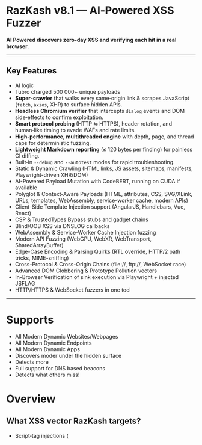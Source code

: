# RazKash v8.1 — AI‑Powered XSS Fuzzer

 **AI Powered discovers zero‑day XSS and verifying each hit in a real browser.**

---

## Key Features
- AI logic
- Tubro charged 500 000+ unique payloads
- **Super‑crawler** that walks every same‑origin link & scrapes JavaScript (`fetch`, `axios`, XHR) to surface hidden APIs. 
- **Headless Chromium verifier** that intercepts `dialog` events and DOM side‑effects to confirm exploitation.  
- **Smart protocol probing** (HTTP ⇆ HTTPS), header rotation, and human‑like timing to evade WAFs and rate limits.  
- **High‑performance, multithreaded engine** with depth, page, and thread caps for deterministic fuzzing.  
- **Lightweight Markdown reporting** (≤ 120 bytes per finding) for painless CI diffing.  
- Built‑in `--debug` and `--autotest` modes for rapid troubleshooting.
- Static & Dynamic Crawling (HTML links, JS assets, sitemaps, manifests, Playwright-driven XHR/DOM)  
- AI-Powered Payload Mutation with CodeBERT, running on CUDA if available  
- Polyglot & Context-Aware Payloads (HTML, attributes, CSS, SVG/XLink, URLs, templates, WebAssembly, service-worker cache, modern APIs)  
- Client-Side Template Injection support (AngularJS, Handlebars, Vue, React)  
- CSP & TrustedTypes Bypass stubs and gadget chains  
- Blind/OOB XSS via DNSLOG callbacks  
- WebAssembly & Service-Worker Cache Injection fuzzing  
- Modern API Fuzzing (WebGPU, WebXR, WebTransport, SharedArrayBuffer)  
- Edge-Case Encoding & Parsing Quirks (RTL override, HTTP/2 path tricks, MIME-sniffing)  
- Cross-Protocol & Cross-Origin Chains (file://, ftp://, WebSocket race)  
- Advanced DOM Clobbering & Prototype Pollution vectors  
- In-Browser Verification of sink execution via Playwright + injected JSFLAG  
- HTTP/HTTPS & WebSocket fuzzers in one tool
  
---


# Supports
- All Modern Dynamic Websites/Webpages
- All Modern Dynamic Endpoints
- All Modern Dynamic Apps
- Discovers moder under the hidden surface
- Detects more
- Full support for DNS based beacons
- Detects what others miss!


# Overview
## What XSS vector RazKash targets?
- Script‑tag injections (<script>, <mg src=x onerror=…>)
- Attribute/event‑handler injections (onload=, onclick=, etc.)
- Inline‑JS URI handlers (javascript:alert(1))
- SVG namespace vectors
- Iframe / frame src manipulations
- Media elements (video, audio, source)
- Object/Embed/Flash fallbacks
- MathML payloads
- HTML5 interactive tags (details, marquee, dialog)
- CSS/Style payloads (expression, url() data‑URIs)
- JSONP/JS callback reflections
- DOM‑only sinks (innerHTML, location.hash, setTimeout)
- Shadow‑DOM context breaks
- WebAssembly & dynamic import() primitives
- MutationObserver & DOM‑diff race vectors
- CRLF → header injection chains
- Stored, Reflected with auto Get/Post
- RLO/Unicode disguise payloads
- SMIL & SVG animation triggers
- Blind‑XSS (DNS/WebSocket beacons)
- Polyglot & multi‑context payloads (HTML+JS+CSS)


## Installation
```bash
git clone https://github.com/your‑org/razkash.git
cd razkash

python3 -m venv venv && source venv/bin/activate
pip install -r requirements.txt      # Playwright installs Chromium automatically

# If Playwright skipped browser download, run:
# playwright install chromium

python razkash.py --url http://testphp.vulnweb.com

Common CLI Flags

Flag	Purpose
--depth N	Maximum crawl depth (default 3)
--threads N	Worker threads (default 20)
--pages N	Max pages to crawl (no limit if omitted)
--debug	Verbose logging + request/response dump
--autotest	Run built‑in self‑test suite and exit
Report Format
Findings are appended to reports/YYYY‑MM‑DD‑HHMM.md:

[+] http://example.com/product?id=1337
    parameter : id
    payload   : "><svg/onload=alert(1)>
```
